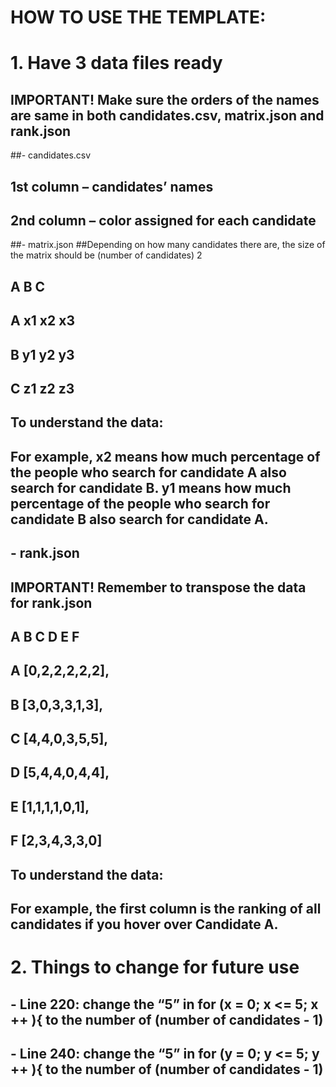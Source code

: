# HOW TO USE THE TEMPLATE: 
	
# 1.	Have 3 data files ready

  ##  IMPORTANT! Make sure the orders of the names are same in both candidates.csv, matrix.json and rank.json
  ##-	candidates.csv 
  ##  1st column – candidates’ names 
  ##  2nd column – color assigned for each candidate 

  ##-	matrix.json 
  ##Depending on how many candidates there are, the size of the matrix should be (number of candidates) 2
  ##     A    B    C    
##   A   x1   x2  x3  
##   B   y1   y2  y3  
##   C   z1   z2  z3 
## To understand the data:  
## For example, x2 means how much percentage of the people who search for candidate A also search for candidate B. y1 means how much percentage of the people who search for candidate B also search for candidate A. 


## -	rank.json
##    IMPORTANT! Remember to transpose the data for rank.json
##     A B C D E F
##  A [0,2,2,2,2,2],
##  B [3,0,3,3,1,3],
##  C [4,4,0,3,5,5],
##  D [5,4,4,0,4,4],
##  E [1,1,1,1,0,1],
##  F [2,3,4,3,3,0]

## To understand the data: 
## For example, the first column is the ranking of all candidates if you hover over Candidate A. 

#  2.	Things to change for future use 
##  -  Line 220: change the “5” in for (x = 0; x <= 5; x ++ ){ to the number of (number of candidates - 1) 
##  - Line 240: change the “5” in for (y = 0; y <= 5; y ++ ){ to the number of (number of candidates - 1) 
 
